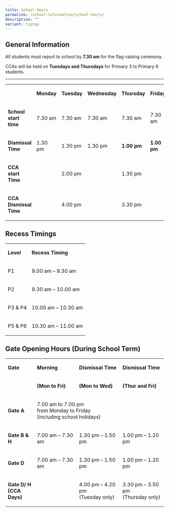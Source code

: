 ```yaml
---
title: School Hours
permalink: /school-information/school-hours/
description: ""
variant: tiptap
---
```

<h2>General Information</h2>
<p>All students must report to school by <strong>7.30 am</strong> for the flag-raising
ceremony.</p>
<p>CCAs will be held on <strong>Tuesdays and Thursdays</strong> for Primary
3 to Primary 6 students.</p>
<hr>
<p></p>
<table style="minWidth: 150px">
<colgroup>
<col>
<col>
<col>
<col>
<col>
<col>
</colgroup>
<tbody>
<tr>
<td rowspan="1" colspan="1">
<p></p>
</td>
<td rowspan="1" colspan="1">
<p><strong>Monday</strong>
</p>
</td>
<td rowspan="1" colspan="1">
<p><strong>Tuesday</strong>
</p>
</td>
<td rowspan="1" colspan="1">
<p><strong>Wednesday</strong>
</p>
</td>
<td rowspan="1" colspan="1">
<p><strong>Thursday</strong>
</p>
</td>
<td rowspan="1" colspan="1">
<p><strong>Friday</strong>
</p>
</td>
</tr>
<tr>
<td rowspan="1" colspan="1">
<p><strong>School start time</strong>
</p>
</td>
<td rowspan="1" colspan="1">
<p>7.30 am</p>
</td>
<td rowspan="1" colspan="1">
<p>7.30 am</p>
</td>
<td rowspan="1" colspan="1">
<p>7.30 am</p>
</td>
<td rowspan="1" colspan="1">
<p>7.30 am</p>
</td>
<td rowspan="1" colspan="1">
<p>7.30 am</p>
</td>
</tr>
<tr>
<td rowspan="1" colspan="1">
<p><strong>Dismissal Time</strong>
</p>
</td>
<td rowspan="1" colspan="1">
<p>1.30 pm</p>
</td>
<td rowspan="1" colspan="1">
<p>1.30 pm</p>
</td>
<td rowspan="1" colspan="1">
<p>1.30 pm</p>
</td>
<td rowspan="1" colspan="1">
<p><strong>1.00 pm</strong>
</p>
</td>
<td rowspan="1" colspan="1">
<p><strong>1.00 pm</strong>
</p>
</td>
</tr>
<tr>
<td rowspan="1" colspan="1">
<p><strong>CCA start Time</strong>
</p>
</td>
<td rowspan="1" colspan="1">
<p></p>
</td>
<td rowspan="1" colspan="1">
<p>2.00 pm</p>
</td>
<td rowspan="1" colspan="1">
<p></p>
</td>
<td rowspan="1" colspan="1">
<p>1.30 pm</p>
</td>
<td rowspan="1" colspan="1">
<p></p>
</td>
</tr>
<tr>
<td rowspan="1" colspan="1">
<p><strong>CCA Dismissal Time</strong>
</p>
</td>
<td rowspan="1" colspan="1">
<p></p>
</td>
<td rowspan="1" colspan="1">
<p>4.00 pm</p>
</td>
<td rowspan="1" colspan="1">
<p></p>
</td>
<td rowspan="1" colspan="1">
<p>3.30 pm</p>
</td>
<td rowspan="1" colspan="1">
<p></p>
</td>
</tr>
</tbody>
</table>
<h2>Recess Timings</h2>
<table style="minWidth: 50px">
<colgroup>
<col>
<col>
</colgroup>
<tbody>
<tr>
<td rowspan="1" colspan="1">
<p><strong>Level</strong>
</p>
</td>
<td rowspan="1" colspan="1">
<p><strong>Recess Timing</strong>
</p>
</td>
</tr>
<tr>
<td rowspan="1" colspan="1">
<p>P1</p>
</td>
<td rowspan="1" colspan="1">
<p>9.00 am – 9.30 am</p>
</td>
</tr>
<tr>
<td rowspan="1" colspan="1">
<p>P2</p>
</td>
<td rowspan="1" colspan="1">
<p>9.30 am – 10.00 am</p>
</td>
</tr>
<tr>
<td rowspan="1" colspan="1">
<p>P3 &amp; P4</p>
</td>
<td rowspan="1" colspan="1">
<p>10.00 am – 10.30 am</p>
</td>
</tr>
<tr>
<td rowspan="1" colspan="1">
<p>P5 &amp; P6</p>
</td>
<td rowspan="1" colspan="1">
<p>10.30 am – 11.00 am</p>
</td>
</tr>
</tbody>
</table>
<h2>Gate Opening Hours (During School Term)</h2>
<table style="minWidth: 100px">
<colgroup>
<col>
<col>
<col>
<col>
</colgroup>
<tbody>
<tr>
<td rowspan="1" colspan="1">
<p><strong>Gate</strong>
</p>
</td>
<td rowspan="1" colspan="1">
<p><strong>Morning</strong>
</p>
</td>
<td rowspan="1" colspan="1">
<p><strong>Dismissal Time</strong>
</p>
</td>
<td rowspan="1" colspan="1">
<p><strong>Dismissal Time</strong>
</p>
</td>
</tr>
<tr>
<td rowspan="1" colspan="1">
<p></p>
</td>
<td rowspan="1" colspan="1">
<p><strong>(Mon to Fri)</strong>
</p>
</td>
<td rowspan="1" colspan="1">
<p><strong>(Mon to Wed)</strong>
</p>
</td>
<td rowspan="1" colspan="1">
<p><strong>(Thur and Fri)</strong>
</p>
</td>
</tr>
<tr>
<td rowspan="1" colspan="1">
<p><strong>Gate A</strong>
</p>
</td>
<td rowspan="1" colspan="3">
<p>7.00 am to 7.00 pm
<br>from Monday to Friday
<br>(including school holidays)</p>
</td>
</tr>
<tr>
<td rowspan="1" colspan="1">
<p><strong>Gate B &amp; H</strong>
</p>
</td>
<td rowspan="1" colspan="1">
<p>7.00 am – 7.30 am</p>
</td>
<td rowspan="1" colspan="1">
<p>1.30 pm – 1.50 pm</p>
</td>
<td rowspan="1" colspan="1">
<p>1.00 pm – 1.20 pm</p>
</td>
</tr>
<tr>
<td rowspan="1" colspan="1">
<p><strong>Gate D</strong>
</p>
</td>
<td rowspan="1" colspan="1">
<p>7.00 am – 7.30 am</p>
</td>
<td rowspan="1" colspan="1">
<p>1.30 pm – 1.50 pm</p>
</td>
<td rowspan="1" colspan="1">
<p>1.00 pm – 1.20 pm</p>
</td>
</tr>
<tr>
<td rowspan="1" colspan="1">
<p><strong>Gate D/ H<br>(CCA Days)</strong>
</p>
</td>
<td rowspan="1" colspan="1">
<p></p>
</td>
<td rowspan="1" colspan="1">
<p>4.00 pm – 4.20 pm
<br>(Tuesday only)</p>
</td>
<td rowspan="1" colspan="1">
<p>3.30 pm – 3.50 pm
<br>(Thursday only)</p>
</td>
</tr>
</tbody>
</table>
<p></p>
